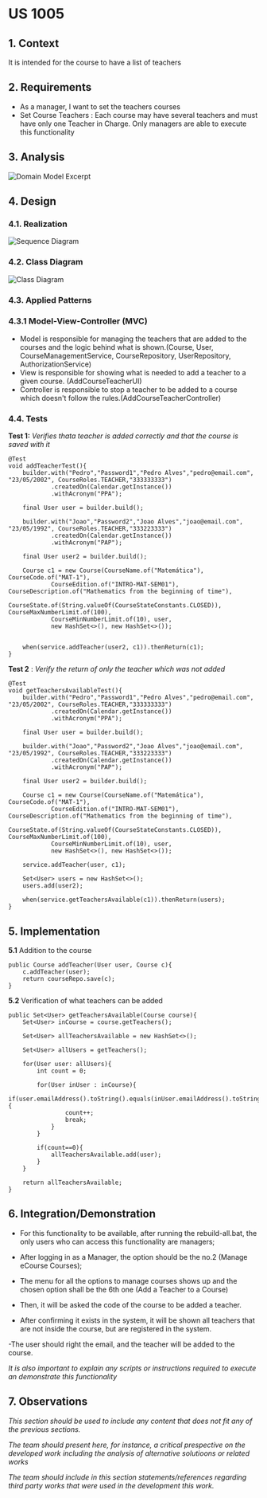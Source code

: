 # US 1005

## 1. Context

It is intended for the course to have a list of teachers

## 2. Requirements

- As a manager, I want to set the teachers courses
- Set Course Teachers : Each course may have several teachers and must have
  only one Teacher in Charge. Only managers are able to execute this functionality

## 3. Analysis

![Domain Model Excerpt](Analysis/DomainModel.svg)

## 4. Design

### 4.1. Realization

![Sequence Diagram](SD/SD.svg)

### 4.2. Class Diagram

![Class Diagram](CD/CD.svg)

### 4.3. Applied Patterns

### 4.3.1 Model-View-Controller (MVC)

- Model is responsible for managing the teachers that are added to the courses and the logic behind what is shown.(Course, User, CourseManagementService, CourseRepository, UserRepository, AuthorizationService)
- View is responsible for showing what is needed to add a teacher to a given course. (AddCourseTeacherUI)
- Controller is responsible to stop a teacher to be added to a course which doesn't follow the rules.(AddCourseTeacherController)


### 4.4. Tests

**Test 1:** *Verifies thata teacher is added correctly and that the course is saved with it*

    @Test
    void addTeacherTest(){
        builder.with("Pedro","Password1","Pedro Alves","pedro@email.com", "23/05/2002", CourseRoles.TEACHER,"333333333")
                .createdOn(Calendar.getInstance())
                .withAcronym("PPA");

        final User user = builder.build();

        builder.with("Joao","Password2","Joao Alves","joao@email.com", "23/05/1992", CourseRoles.TEACHER,"333223333")
                .createdOn(Calendar.getInstance())
                .withAcronym("PAP");

        final User user2 = builder.build();

        Course c1 = new Course(CourseName.of("Matemática"), CourseCode.of("MAT-1"),
                CourseEdition.of("INTRO-MAT-SEM01"), CourseDescription.of("Mathematics from the beginning of time"),
                CourseState.of(String.valueOf(CourseStateConstants.CLOSED)), CourseMaxNumberLimit.of(100),
                CourseMinNumberLimit.of(10), user,
                new HashSet<>(), new HashSet<>());


        when(service.addTeacher(user2, c1)).thenReturn(c1);
    }

**Test 2** : *Verify the return of only the teacher which was not added*

    @Test
    void getTeachersAvailableTest(){
        builder.with("Pedro","Password1","Pedro Alves","pedro@email.com", "23/05/2002", CourseRoles.TEACHER,"333333333")
                .createdOn(Calendar.getInstance())
                .withAcronym("PPA");

        final User user = builder.build();

        builder.with("Joao","Password2","Joao Alves","joao@email.com", "23/05/1992", CourseRoles.TEACHER,"333223333")
                .createdOn(Calendar.getInstance())
                .withAcronym("PAP");

        final User user2 = builder.build();

        Course c1 = new Course(CourseName.of("Matemática"), CourseCode.of("MAT-1"),
                CourseEdition.of("INTRO-MAT-SEM01"), CourseDescription.of("Mathematics from the beginning of time"),
                CourseState.of(String.valueOf(CourseStateConstants.CLOSED)), CourseMaxNumberLimit.of(100),
                CourseMinNumberLimit.of(10), user,
                new HashSet<>(), new HashSet<>());

        service.addTeacher(user, c1);

        Set<User> users = new HashSet<>();
        users.add(user2);

        when(service.getTeachersAvailable(c1)).thenReturn(users);
    }


## 5. Implementation

**5.1** Addition to the course

    public Course addTeacher(User user, Course c){
        c.addTeacher(user);
        return courseRepo.save(c);
    }

**5.2** Verification of what teachers can be added

    public Set<User> getTeachersAvailable(Course course){
        Set<User> inCourse = course.getTeachers();

        Set<User> allTeachersAvailable = new HashSet<>();

        Set<User> allUsers = getTeachers();

        for(User user: allUsers){
            int count = 0;

            for(User inUser : inCourse){
                if(user.emailAddress().toString().equals(inUser.emailAddress().toString())){
                    count++;
                    break;
                }
            }

            if(count==0){
                allTeachersAvailable.add(user);
            }
        }

        return allTeachersAvailable;
    }

## 6. Integration/Demonstration


- For this functionality to be available, after running the rebuild-all.bat, the only users who can
  access this functionality are managers;

- After logging in as a Manager, the option should be the no.2 (Manage eCourse Courses);

- The menu for all the options to manage courses shows up and the chosen option shall be the 6th one (Add a Teacher to a Course)

- Then, it will be asked the code of the course to be added a teacher.

- After confirming it exists in the system, it will be shown all teachers that are not inside the course, but are registered in the system.

-The user should right the email, and the teacher will be added to the course.

*It is also important to explain any scripts or instructions required to execute an demonstrate this functionality*


## 7. Observations

*This section should be used to include any content that does not fit any of the previous sections.*

*The team should present here, for instance, a critical prespective on the developed work including the analysis of alternative solutioons or related works*

*The team should include in this section statements/references regarding third party works that were used in the development this work.* 